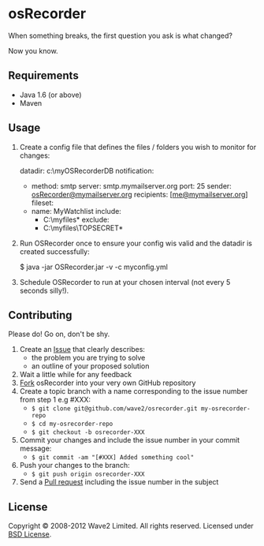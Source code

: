 osRecorder
==========

When something breaks, the first question you ask is what changed?

Now you know.

Requirements
------------

* Java 1.6 (or above)
* Maven

Usage
-----

1. Create a config file that defines the files / folders you wish to monitor for changes:

    datadir: c:\myOSRecorderDB
    notification:
    - method: smtp
      server: smtp.mymailserver.org
      port: 25
      sender: osRecorder@mymailserver.org
      recipients: [me@mymailserver.org]
    fileset:
    - name: MyWatchlist
      include:
      - C:\myfiles\*
      exclude:
      - C:\myfiles\TOPSECRET\*


2. Run OSRecorder once to ensure your config wis valid and the datadir is created successfully:

    $  java -jar OSRecorder.jar -v -c myconfig.yml

3. Schedule OSRecorder to run at your chosen interval (not every 5 seconds silly!).

Contributing
------------

Please do! Go on, don't be shy.

1. Create an [Issue] that clearly describes:
     * the problem you are trying to solve
     * an outline of your proposed solution
2. Wait a little while for any feedback
3. [Fork] osRecorder into your very own GitHub repository
4. Create a topic branch with a name corresponding to the issue number
   from step 1 e.g #XXX:
     * `$ git clone git@github.com/wave2/osrecorder.git my-osrecorder-repo`
     * `$ cd my-osrecorder-repo`
     * `$ git checkout -b osrecorder-XXX`
5. Commit your changes and include the issue number in your
   commit message:
     * `$ git commit -am "[#XXX] Added something cool"`
6. Push your changes to the branch:
     * `$ git push origin osrecorder-XXX`
7. Send a [Pull request] including the issue number in the subject

License
-------

Copyright &copy; 2008-2012 Wave2 Limited. All rights reserved. Licensed under [BSD License].

[BSD License]: https://github.com/wave2/osrecorder/raw/master/LICENSE
[Fork]: http://help.github.com/fork-a-repo
[Issue]: https://github.com/wave2/osrecorder/issues
[Pull request]: http://help.github.com/pull-requests
